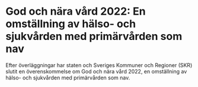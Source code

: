 # God och nära vård 2022: En omställning av hälso- och sjukvården med primärvården som nav

Efter överläggningar har staten och Sveriges Kommuner och Regioner (SKR) slutit en överenskommelse om God och nära vård 2022, en omställning av hälso- och sjukvården med primärvården som nav.
